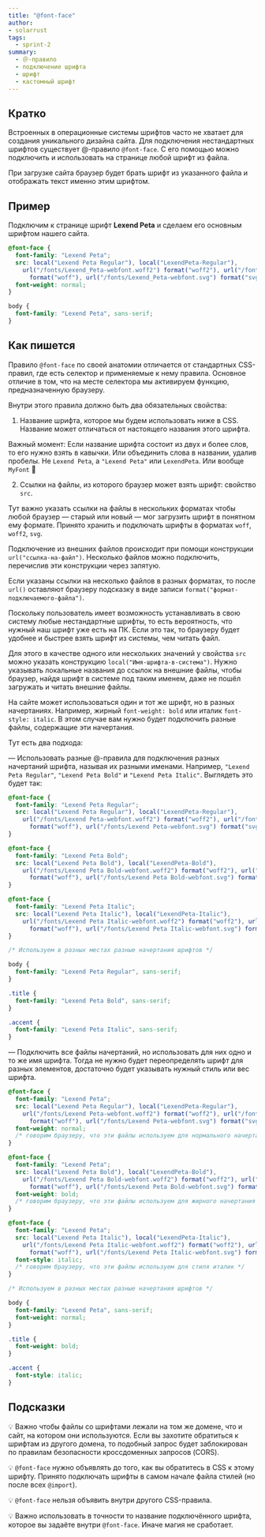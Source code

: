 ```yaml
---
title: "@font-face"
author: 
- solarrust
tags:
  - sprint-2
summary:
  - ＠-правило
  - подключение шрифта
  - шрифт
  - кастомный шрифт
---
```


## Кратко

Встроенных в операционные системы шрифтов часто не хватает для создания уникального дизайна сайта. Для подключения нестандартных шрифтов существует @-правило `@font-face`. С его помощью можно подключить и использовать на странице любой шрифт из файла.

При загрузке сайта браузер будет брать шрифт из указанного файла и отображать текст именно этим шрифтом.

## Пример

Подключим к странице шрифт **Lexend Peta** и сделаем его основным шрифтом нашего сайта.

```css
@font-face {
  font-family: "Lexend Peta";
  src: local("Lexend Peta Regular"), local("LexendPeta-Regular"),
    url("/fonts/Lexend_Peta-webfont.woff2") format("woff2"), url("/fonts/Lexend_Peta-webfont.woff")
      format("woff"), url("/fonts/Lexend_Peta-webfont.svg") format("svg");
  font-weight: normal;
}

body {
  font-family: "Lexend Peta", sans-serif;
}
```

## Как пишется

Правило `@font-face` по своей анатомии отличается от стандартных CSS-правил, где есть селектор и применяемые к нему правила. Основное отличие в том, что на месте селектора мы активируем функцию, предназначенную браузеру.

Внутри этого правила должно быть два обязательных свойства:

1. Название шрифта, которое мы будем использовать ниже в CSS. Название может отличаться от настоящего названия этого шрифта.

Важный момент: Если название шрифта состоит из двух и более слов, то его нужно взять в кавычки. Или объединить слова в названии, удалив пробелы. Не `Lexend Peta`, а `"Lexend Peta"` или `LexendPeta`. Или вообще `MyFont` 🙊

2. Ссылки на файлы, из которого браузер может взять шрифт: свойство `src`.

Тут важно указать ссылки на файлы в нескольких форматах чтобы любой браузер — старый или новый — мог загрузить шрифт в понятном ему формате. Принято хранить и подключать шрифты в форматах `woff`, `woff2`, `svg`.

Подключение из внешних файлов происходит при помощи конструкции `url("ссылка-на-файл")`. Несколько файлов можно подключить, перечислив эти конструкции через запятую.

Если указаны ссылки на несколько файлов в разных форматах, то после `url()` оставляют браузеру подсказку в виде записи `format("формат-подключаемого-файла")`.

Поскольку пользователь имеет возможность устанавливать в свою систему любые нестандартные шрифты, то есть вероятность, что нужный наш шрифт уже есть на ПК. Если это так, то браузеру будет удобнее и быстрее взять шрифт из системы, чем читать файл.

Для этого в качестве одного или нескольких значений у свойства `src` можно указать конструкцию `local("Имя-шрифта-в-система")`. Нужно указывать локальные названия до ссылок на внешние файлы, чтобы браузер, найдя шрифт в системе под таким именем, даже не пошёл загружать и читать внешние файлы.

На сайте может использоваться один и тот же шрифт, но в разных начертаниях. Например, жирный `font-weight: bold` или италик `font-style: italic`. В этом случае вам нужно будет подключить разные файлы, содержащие эти начертания.

Тут есть два подхода:

— Использовать разные @-правила для подключения разных начертаний шрифта, называя их разными именами. Например, `"Lexend Peta Regular"`, `"Lexend Peta Bold"` и `"Lexend Peta Italic"`. Выглядеть это будет так:

```css
@font-face {
  font-family: "Lexend Peta Regular";
  src: local("Lexend Peta Regular"), local("LexendPeta-Regular"),
    url("/fonts/Lexend Peta-webfont.woff2") format("woff2"), url("/fonts/Lexend Peta-webfont.woff")
      format("woff"), url("/fonts/Lexend Peta-webfont.svg") format("svg");
}

@font-face {
  font-family: "Lexend Peta Bold";
  src: local("Lexend Peta Bold"), local("LexendPeta-Bold"),
    url("/fonts/Lexend Peta Bold-webfont.woff2") format("woff2"), url("/fonts/Lexend Peta Bold-webfont.woff")
      format("woff"), url("/fonts/Lexend Peta Bold-webfont.svg") format("svg");
}

@font-face {
  font-family: "Lexend Peta Italic";
  src: local("Lexend Peta Italic"), local("LexendPeta-Italic"),
    url("/fonts/Lexend Peta Italic-webfont.woff2") format("woff2"), url("/fonts/Lexend Peta Italic-webfont.woff")
      format("woff"), url("/fonts/Lexend Peta Italic-webfont.svg") format("svg");
}

/* Используем в разных местах разные начертания шрифтов */

body {
  font-family: "Lexend Peta Regular", sans-serif;
}

.title {
  font-family: "Lexend Peta Bold", sans-serif;
}

.accent {
  font-family: "Lexend Peta Italic", sans-serif;
}
```

— Подключить все файлы начертаний, но использовать для них одно и то же имя шрифта. Тогда не нужно будет переопределять шрифт для разных элементов, достаточно будет указывать нужный стиль или вес шрифта.

```css
@font-face {
  font-family: "Lexend Peta";
  src: local("Lexend Peta Regular"), local("LexendPeta-Regular"),
    url("/fonts/Lexend Peta-webfont.woff2") format("woff2"), url("/fonts/Lexend Peta-webfont.woff")
      format("woff"), url("/fonts/Lexend Peta-webfont.svg") format("svg");
  font-weight: normal;
  /* говорим браузеру, что эти файлы используем для нормального начертания */
}

@font-face {
  font-family: "Lexend Peta";
  src: local("Lexend Peta Bold"), local("LexendPeta-Bold"),
    url("/fonts/Lexend Peta Bold-webfont.woff2") format("woff2"), url("/fonts/Lexend Peta Bold-webfont.woff")
      format("woff"), url("/fonts/Lexend Peta Bold-webfont.svg") format("svg");
  font-weight: bold;
  /* говорим браузеру, что эти файлы используем для жирного начертания */
}

@font-face {
  font-family: "Lexend Peta";
  src: local("Lexend Peta Italic"), local("LexendPeta-Italic"),
    url("/fonts/Lexend Peta Italic-webfont.woff2") format("woff2"), url("/fonts/Lexend Peta Italic-webfont.woff")
      format("woff"), url("/fonts/Lexend Peta Italic-webfont.svg") format("svg");
  font-style: italic;
  /* говорим браузеру, что эти файлы используем для стиля италик */
}

/* Используем в разных местах разные начертания шрифтов */

body {
  font-family: "Lexend Peta", sans-serif;
  font-weight: normal;
}

.title {
  font-weight: bold;
}

.accent {
  font-style: italic;
}
```

## Подсказки

💡 Важно чтобы файлы со шрифтами лежали на том же домене, что и сайт, на котором они используются. Если вы захотите обратиться к шрифтам из другого домена, то подобный запрос будет заблокирован по правилам безопасности кроссдоменных запросов (CORS).

💡 `@font-face` нужно объявлять до того, как вы обратитесь в CSS к этому шрифту. Принято подключать шрифты в самом начале файла стилей (но после всех `@import`).

💡 `@font-face` нельзя объявить внутри другого CSS-правила.

💡 Важно использовать в точности то название подключённого шрифта, которое вы задаёте внутри `@font-face`. Иначе магия не сработает.
